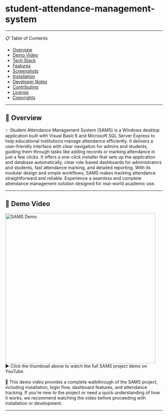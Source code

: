 # student-attendance-management-system

---

📋 Table of Contents  

- [Overview](#overview)  
- [Demo Video](#demo-video)  
- [Tech Stack](#tech-stack)  
- [Features](#features)  
- [Screenshots](#screenshots)  
- [Installation](#installation)  
- [Developer Notes](#developer-notes)  
- [Contributing](#contributing)  
- [License](#license)  
- [Copyrights](#copyrights)  

---

## 🧐 Overview

✨ Student Attendance Management System (SAMS) is a Windows desktop application built with Visual Basic 6 and Microsoft SQL Server Express to help educational institutions manage attendance efficiently. It delivers a user-friendly interface with clear navigation for admins and students, guiding them through tasks like adding records or marking attendance in just a few clicks. It offers a one-click installer that sets up the application and database automatically, clear role-based dashboards for administrators and students, fast attendance marking, and detailed reporting. With its modular design and simple workflows, SAMS makes tracking attendance straightforward and reliable. Experience a seamless and complete attendance management solution designed for real-world academic use.

---

## 🎥 Demo Video

<div>
  <a href="https://www.youtube.com/watch?v=RSNttaydg-g" target="_blank">
    <img src="https://i.ibb.co/rK4NBrZj/z5.png" alt="SAMS Demo" width="480">
  </a>
</div>
▶️ Click the thumbnail above to watch the full SAMS project demo on YouTube. <br>
<br>
📘 This demo video provides a complete walkthrough of the SAMS project, including installation, login flow, dashboard features, and attendance tracking. If you're new to the project or need a quick understanding of how it works, we recommend watching the video before proceeding with installation or development.

---
